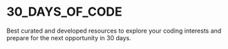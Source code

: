 # 30_DAYS_OF_CODE
Best curated and developed resources to explore your coding interests and prepare for the next opportunity in 30 days.
